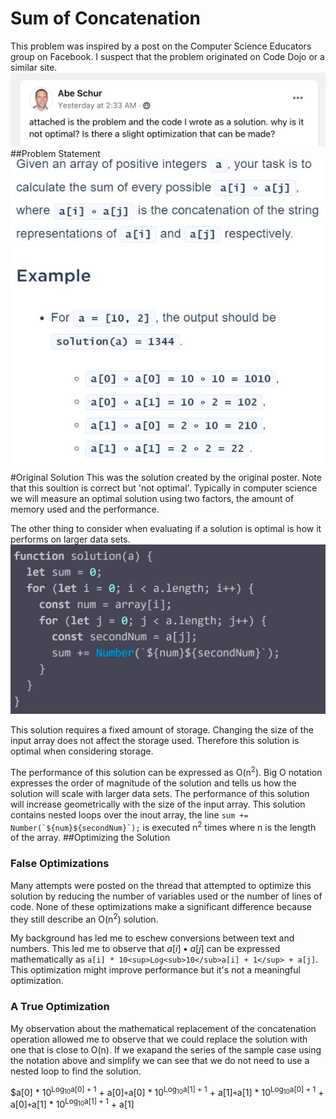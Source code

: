 # Sum of Concatenation
This problem was inspired by a post on the Computer Science Educators group on Facebook. I suspect that the problem originated on Code Dojo or a similar site.
![img.png](img.png)
##Problem Statement
![img_1.png](img_1.png)
#Original Solution
This was the solution created by the original poster. Note that this soultion is correct but 'not optimal'. Typically in computer science we will measure an optimal solution using two factors, the amount of memory used and the performance.

The other thing to consider when evaluating if a solution is optimal is how it performs on larger data sets. 
![img_2.png](img_2.png)

This solution requires a fixed amount of storage. Changing the size of the input array does not affect the storage used. Therefore this solution is optimal when considering storage.

The performance of this solution can be expressed as O(n<sup>2</sup>). Big O notation expresses the order of magnitude of the solution and tells us how the solution will scale with larger data sets. The performance of this solution will increase geometrically with the size of the input array. This solution contains nested loops over the inout array, the line ```sum += Number(`${num}${secondNum}`);``` is executed n<sup>2</sup> times where n is the length of the array.
##Optimizing the Solution
### False Optimizations
Many attempts were posted on the thread that attempted to optimize this solution by reducing the number of variables used or the number of lines of code. None of these optimizations make a significant difference because they still describe an O(n<sup>2</sup>) solution.

My background has led me to eschew conversions between text and numbers. This led me to observe that $a[i] • a[j]$ can be expressed mathematically as ```a[i] * 10<sup>Log<sub>10</sub>a[i] + 1</sup> + a[j]```. This optimization might improve performance but it's not a meaningful optimization.

### A True Optimization
My observation about the mathematical replacement of the concatenation operation allowed me to observe that we could replace the solution with one that is close to O(n). If we exapand the series of the sample case using the notation above and simplify we can see that we do not need to use a nested loop to find the solution.

  $a[0] * 10<sup>Log<sub>10</sub>a[0] + 1</sup> + a[0]``` + ```a[0] * 10<sup>Log<sub>10</sub>a[1] + 1</sup> + a[1]``` + ```a[1] * 10<sup>Log<sub>10</sub>a[0] + 1</sup> + a[0]``` + ```a[1] * 10<sup>Log<sub>10</sub>a[1] + 1</sup> + a[1]